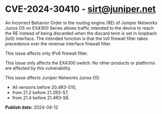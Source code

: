 # CVE-2024-30410 - sirt@juniper.net

An Incorrect Behavior Order in the routing engine (RE) of Juniper Networks Junos OS on EX4300 Series allows traffic intended to the device to reach the RE instead of being discarded when the discard term is set in loopback (lo0) interface. The intended function is that the lo0 firewall filter takes precedence over the revenue interface firewall filter. 

This issue affects only IPv6 firewall filter.

This issue only affects the EX4300 switch.  No other products or platforms are affected by this vulnerability. 

This issue affects Juniper Networks Junos OS:

  *  All versions before 20.4R3-S10,
  *  from 21.2 before 21.2R3-S7,
  *  from 21.4 before 21.4R3-S6.

**Publish date:** 2024-04-12
